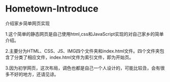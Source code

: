 # Hometown-Introduce
介绍家乡简单网页实现

1.这个简单的静态网页是自己使用html,css和JavaScript实现的对自己家乡的简单介绍。

2.主要分为HTML、CSS、JS、IMG四个文件夹和index.html文件。四个文件夹包含了分类了相应文件，index.html文件为索引文件，即为开始页。

3.因为初学网页，这次布局，调色也都是自己一个人设计的，可能比较丑，会有很多不好的地方，还请见谅。
